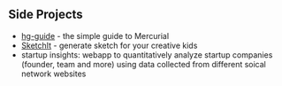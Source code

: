 ## Side Projects
* [hg-guide](http://blog.hanxiaogang.com/hg-guide/) - the simple guide to Mercurial 
* [SketchIt](http://app.scaledai.com/sketchit) - generate sketch for your creative kids 
* startup insights: webapp to quantitatively analyze startup companies (founder, team and more) using data collected from different soical network websites
